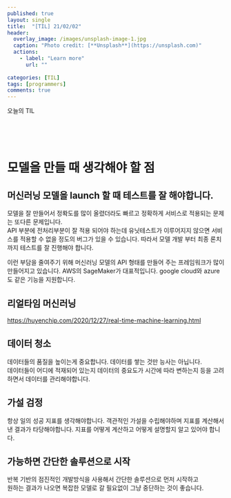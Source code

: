 ```yaml
---
published: true
layout: single
title:  "[TIL] 21/02/02"
header:
  overlay_image: /images/unsplash-image-1.jpg
  caption: "Photo credit: [**Unsplash**](https://unsplash.com)"
  actions:
    - label: "Learn more"
      url: ""
      
categories: [TIL]
tags: [programmers]
comments: true
---
```


오늘의 TIL

&nbsp;

&nbsp;

# 모델을 만들 때 생각해야 할 점 

## 머신러닝 모델을 launch 할 때 테스트를 잘 해야합니다. 

모델을 잘 만들어서 정롹도를 많이 올렸더라도 빠르고 정확하게 서비스로 적용되는 문제는 또다른 문제입니다.  
API 부분에 전처리부분이 잘 적용 되어야 하는데 유닛테스트가 이루어지지 않으면 서비스를 적용할 수 없을 정도의 버그가 있을 수 있습니다. 
따라서 모델 개발 부터 최종 론치까지 테스트를 잘 진행해야 합니다.  

이런 부담을 줄여주기 위해 머신러닝 모델의 API 형태를 만들어 주는 프레임워크가 많이 만들어지고 있습니다. AWS의 SageMaker가 대표적입니다. google cloud와 azure도 같은 기능을 지원합니다.  


## 리얼타임 머신러닝

https://huyenchip.com/2020/12/27/real-time-machine-learning.html


## 데이터 청소

데이터들의 품질을 높이는게 중요합니다. 데이터를 쌓는 것만 능사는 아닙니다.  
데이터들이 어디에 적재되어 있는지 데이터의 중요도가 시간에 따라 변하는지 등을 고려하면서 데이터를 관리해야합니다.  

## 가설 검정

항상 일의 성공 지표를 생각해야합니다. 객관적인 가설을 수립해야하며 지표를 계산해서 낸 결과가 타당해야합니다. 지표를 어떻게 계산하고 어떻게 설명할지 알고 있어야 합니다.  

## 가능하면 간단한 솔루션으로 시작

반복 기반의 점진적인 개발방식을 사용해서 간단한 솔루션으로 먼저 시작하고  
원하는 결과가 나오면 복잡한 모델로 갈 필요없이 그냥 중단하는 것이 좋습니다.  


